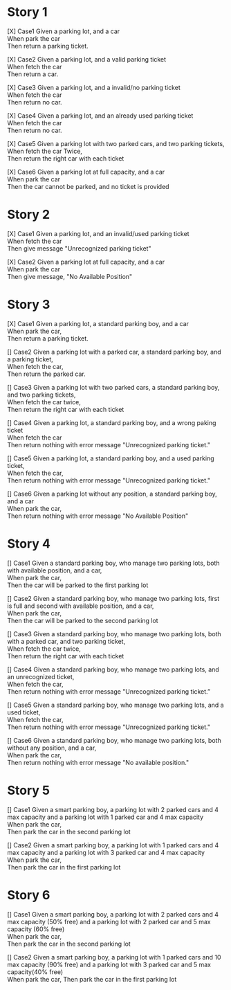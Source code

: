 # Story 1
[X] Case1
Given a parking lot, and a car  
When park the car  
Then return a parking ticket.

[X] Case2
Given a parking lot, and a valid parking ticket  
When fetch the car  
Then return a car.

[X] Case3
Given a parking lot, and a invalid/no parking ticket  
When fetch the car  
Then return no car.

[X] Case4
Given a parking lot, and an already used parking ticket  
When fetch the car  
Then return no car.

[X] Case5
Given a parking lot with two parked cars, and two parking tickets,  
When fetch the car Twice,  
Then return the right car with each ticket

[X] Case6
Given a parking lot at full capacity, and a car  
When park the car  
Then the car cannot be parked, and no ticket is provided

# Story 2
[X] Case1
Given a parking lot, and an invalid/used parking ticket  
When fetch the car  
Then give message "Unrecognized parking ticket"

[X] Case2
Given a parking lot at full capacity, and a car  
When park the car  
Then give message, "No Available Position"

# Story 3
[X] Case1
Given a parking lot, a standard parking boy, and a car  
When park the car,  
Then return a parking ticket.

[] Case2
Given a parking lot with a parked car, a standard parking boy, and a parking ticket,  
When fetch the car,  
Then return the parked car.

[] Case3
Given a parking lot with two parked cars, a standard parking boy, and two parking tickets,  
When fetch the car twice,  
Then return the right car with each ticket

[] Case4
Given a parking lot, a standard parking boy, and a wrong paking ticket  
When fetch the car  
Then return nothing with error message "Unrecognized parking ticket."

[] Case5
Given a parking lot, a standard parking boy, and a used parking ticket,   
When fetch the car,  
Then return nothing with error message "Unrecognized parking ticket."

[] Case6
Given a parking lot without any position, a standard parking boy, and a car  
When park the car,  
Then return nothing with error message "No Available Position"

# Story 4
[] Case1
Given a standard parking boy, who manage two parking lots, both with available position, and a car,   
When park the car,   
Then the car will be parked to the first parking lot

[] Case2
Given a standard parking boy, who manage two parking lots, first is full and second with available position, and a car,   
When park the car,   
Then the car will be parked to the second parking lot

[] Case3
Given a standard parking boy, who manage two parking lots, both with a parked car, and two parking ticket,   
When fetch the car twice,  
Then return the right car with each ticket 

[] Case4
Given a standard parking boy, who manage two parking lots, and an unrecognized ticket,  
When fetch the car,  
Then return nothing with error message "Unrecognized parking ticket.”

[] Case5 Given a standard parking boy, who manage two parking lots, and a used ticket,  
When fetch the car,  
Then return nothing with error message "Unrecognized parking ticket."

[] Case6 Given a standard parking boy, who manage two parking lots, both without any position, and a car,  
When park the car,  
Then return nothing with error message "No available position."

# Story 5
[] Case1
Given a smart parking boy, a parking lot with 2 parked cars and 4 max capacity and a parking lot with 1 parked car and 4 max capacity  
When park the car,  
Then park the car in the second parking lot

[] Case2
Given a smart parking boy, a parking lot with 1 parked cars and 4 max capacity and a parking lot with 3 parked car and 4 max capacity  
When park the car,  
Then park the car in the first parking lot

# Story 6
[] Case1
Given a smart parking boy, a parking lot with 2 parked cars and 4 max capacity (50% free) and a parking lot with 2 parked car and 5 max capacity (60% free)  
When park the car,  
Then park the car in the second parking lot

[] Case2
Given a smart parking boy, a parking lot with 1 parked cars and 10 max capacity (90% free) and a parking lot with 3 parked car and 5 max capacity(40% free)  
When park the car,
Then park the car in the first parking lot

